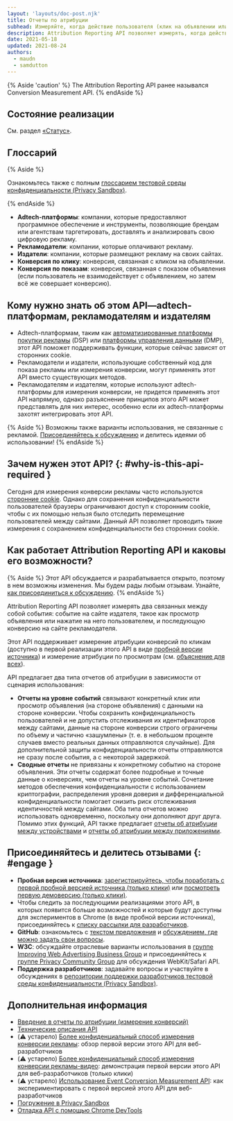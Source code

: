 ```yaml
---
layout: 'layouts/doc-post.njk'
title: Отчеты по атрибуции
subhead: Измеряйте, когда действие пользователя (клик на объявлении или его просмотр) приводит к конверсии, без использования межсайтовых идентификаторов.
description: Attribution Reporting API позволяет измерять, когда действие пользователя (клик на объявлении или его просмотр) приводит к конверсии, без использования межсайтовых идентификаторов.
date: 2021-05-18
updated: 2021-08-24
authors:
  - maudn
  - samdutton
---
```


{% Aside 'caution' %} The Attribution Reporting API ранее назывался Conversion Measurement API. {% endAside %}

## Состояние реализации

См. раздел [«Статус»](/docs/privacy-sandbox/attribution-reporting-introduction/#status).

## Глоссарий

{% Aside %}

Ознакомьтесь также с полным [глоссарием тестовой среды конфиденциальности (Privacy Sandbox)](/docs/privacy-sandbox/glossary/).

{% endAside %}

- **Adtech-платформы**: компании, которые предоставляют программное обеспечение и инструменты, позволяющие брендам или агентствам таргетировать, доставлять и анализировать свою цифровую рекламу.
- **Рекламодатели**: компании, которые оплачивают рекламу.
- **Издатели**: компании, которые размещают рекламу на своих сайтах.
- **Конверсия по клику**: конверсия, связанная с кликом на объявлении.
- **Конверсия по показам**: конверсия, связанная с показом объявления (если пользователь не взаимодействует с объявлением, но затем всё же совершает конверсию).

## Кому нужно знать об этом API—adtech-платформам, рекламодателям и издателям

- Adtech-платформам, таким как [автоматизированные платформы покупки рекламы](https://en.wikipedia.org/wiki/Demand-side_platform) (DSP) или [платформы управления данными](https://en.wikipedia.org/wiki/Data_management_platform) (DMP), этот API поможет поддерживать функции, которые сейчас зависят от сторонних cookie.
- Рекламодатели и издатели, использующие собственный код для показа рекламы или измерения конверсии, могут применять этот API вместо существующих методов.
- Рекламодателям и издателям, которые используют adtech-платформы для измерения конверсии, не придется применять этот API напрямую, однако разъяснение принципов этого API может представлять для них интерес, особенно если их adtech-платформы захотят интегрировать этот API.

{% Aside %} Возможны также варианты использования, не связанные с рекламой. [Присоединяйтесь к обсуждению](#engage) и делитесь идеями об использовании! {% endAside %}

## Зачем нужен этот API? {: #why-is-this-api-required }

Сегодня для измерения конверсии рекламы часто используются [сторонние cookie](https://developer.mozilla.org/en-US/docs/Web/HTTP/Cookies#Third-party_cookies). Однако для сохранения конфиденциальности пользователей браузеры ограничивают доступ к сторонним cookie, чтобы с их помощью нельзя было отследить перемещение пользователей между сайтами. Данный API позволяет проводить такие измерения с сохранением конфиденциальности без сторонних cookie.

## Как работает Attribution Reporting API и каковы его возможности?

{% Aside %} Этот API обсуждается и разрабатывается открыто, поэтому в нем возможны изменения. Мы будем рады любым отзывам. Узнайте, [как присоединиться к обсуждению](#engage). {% endAside %}

Attribution Reporting API позволяет измерять два связанных между собой события: событие на сайте издателя, такое как просмотр объявления или нажатие на него пользователем, и последующую конверсию на сайте рекламодателя.

Этот API поддерживает измерение атрибуции конверсий по кликам (доступно в первой реализации этого API в виде [пробной версии источника](https://web.dev/conversion-measurement/#browser-support)) и измерение атрибуции по просмотрам (см. [объяснение для всех](https://github.com/WICG/conversion-measurement-api/blob/main/event_attribution_reporting.md)).

API предлагает два типа отчетов об атрибуции в зависимости от сценария использования:

- **Отчеты на уровне событий** связывают конкретный клик или просмотр объявления (на стороне объявления) с данными на стороне конверсии. Чтобы сохранить конфиденциальность пользователей и не допустить отслеживания их идентификаторов между сайтами, данные на стороне конверсии строго ограничены по объему и частично «зашумлены» (т. е. в небольшом проценте случаев вместо реальных данных отправляются случайные). Для дополнительной защиты конфиденциальности отчеты отправляются не сразу после события, а с некоторой задержкой.
- **Сводные отчеты** не привязаны к конкретному событию на стороне объявления. Эти отчеты содержат более подробные и точные данные о конверсиях, чем отчеты на уровне событий. Сочетание методов обеспечения конфиденциальности с использованием криптографии, распределения уровня доверия и дифференциальной конфиденциальности помогает снизить риск отслеживания идентичностей между сайтами. Оба типа отчетов можно использовать одновременно, поскольку они дополняют друг друга. Помимо этих функций, API также предлагает [отчеты об атрибуции между устройствами](https://github.com/WICG/conversion-measurement-api/blob/main/cross_device.md) и [отчеты об атрибуции между приложениями](https://github.com/WICG/conversion-measurement-api/blob/main/app_to_web.md).

## Присоединяйтесь и делитесь отзывами {: #engage }

- **Пробная версия источника**: [зарегистрируйтесь, чтобы поработать с первой пробной версией источника (только клики)](https://developer.chrome.com/origintrials/#/view_trial/3411476717733150721) или [посмотреть первую демоверсию (только клики)](https://goo.gle/demo-event-level-conversion-measurement-api).
- Чтобы следить за последующими реализациями этого API, в которых появится больше возможностей и которые будут доступны для экспериментов в Chrome (в виде пробной версии источника), присоединяйтесь к [списку рассылки для разработчиков](https://groups.google.com/u/1/a/chromium.org/g/attribution-reporting-api-dev).
- **GitHub**: ознакомьтесь с [текстом предложения](https://github.com/WICG/conversion-measurement-api/) и [обсуждением, где можно задать свои вопросы](https://github.com/WICG/conversion-measurement-api/issues).
- **W3C**: обсуждайте отраслевые варианты использования в [группе Improving Web Advertising Business Group](https://www.w3.org/community/web-adv/participants) и присоединяйтесь к [группе Privacy Community Group](https://www.w3.org/community/privacycg/) для обсуждения WebKit/Safari API.
- **Поддержка разработчиков**: задавайте вопросы и участвуйте в обсуждениях в [репозитории поддержки разработчиков тестовой среды конфиденциальности (Privacy Sandbox)](https://github.com/GoogleChromeLabs/privacy-sandbox-dev-support).

## Дополнительная информация

- [Введение в отчеты по атрибуции (измерение конверсий)](/docs/privacy-sandbox/attribution-reporting-introduction)
- [Технические описания API](https://github.com/WICG/conversion-measurement-api/)
- (⚠️ устарело) [Более конфиденциальный способ измерения конверсии рекламы](https://web.dev/conversion-measurement/): обзор первой версии этого API для веб-разработчиков
- (⚠️ устарело) [Более конфиденциальный способ измерения конверсии рекламы-видео](https://www.youtube.com/watch?v=jcDfOoWwZcM): демонстрация первой версии этого API для веб-разработчиков (только клики)
- (⚠️ устарело) [Использование Event Conversion Measurement API](https://web.dev/using-conversion-measurement/): как экспериментировать с первой версией этого API для веб-разработчиков
- [Погружение в Privacy Sandbox](https://web.dev/digging-into-the-privacy-sandbox)
- [Отладка API с помощью Chrome DevTools](/blog/new-in-devtools-93/#attribution-reporting)
